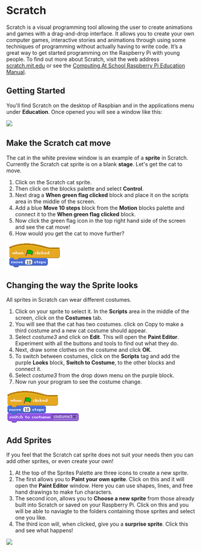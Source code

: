 # Scratch

Scratch is a visual programming tool allowing the user to create animations and games with a drag-and-drop interface. It allows you to create your own computer games, interactive stories and animations through using some techniques of programming without actually having to write code. It’s a great way to get started programming on the Raspberry Pi with young people. To find out more about Scratch, visit the web address [scratch.mit.edu](http://scratch.mit.edu) or see the [Computing At School Raspberry Pi Education Manual](http://pi.cs.man.ac.uk/download/Raspberry_Pi_Education_Manual.pdf).

## Getting Started

You'll find Scratch on the desktop of Raspbian and in the applications menu under **Education**. Once opened you will see a window like this:

![](images/sratch-interface.png)

## Make the Scratch cat move

The cat in the white preview window is an example of a **sprite** in Scratch. Currently the Scratch cat sprite is on a blank **stage**. Let's get the cat to move.

1. Click on the Scratch cat sprite.
2. Then click on the blocks palette and select **Control**.
3. Next drag a **When green flag clicked** block and place it on the scripts area in the middle of the screen.
4. Add a blue **Move 10 steps** block from the **Motion** blocks palette and connect it to the **When green flag clicked** block.
5. Now click the green flag icon in the top right hand side of the screen and see the cat move!
6. How would you get the cat to move further?

![](images/scratch-1.png)

## Changing the way the Sprite looks

All sprites in Scratch can wear different costumes. 

1. Click on your sprite to select it. In the **Scripts** area in the middle of the screen, click on the **Costumes** tab.
2. You will see that the cat has two costumes. click on Copy to make a third costume and a new cat costume should appear.
3. Select *costume3* and click on **Edit**. This will open the **Paint Editor**. Experiment with all the buttons and tools to find out what they do.
4. Next, draw some clothes on the costume and click **OK**. 
5. To switch between costumes, click on the **Scripts** tag and add the purple **Looks** block, **Switch to Costume**, to the other blocks and connect it.
6. Select *costume3* from the drop down menu on the purple block. 
7. Now run your program to see the costume change.

![](images/scratch-2.png)

## Add Sprites
If you feel that the Scratch cat sprite does not suit your needs then you can add other sprites, or even create your own!

1. At the top of the Sprites Palette are three icons to create a new sprite. 
2. The first allows you to **Paint your own sprite**. Click on this and it will open the **Paint Editor** window. Here you can use shapes, lines, and free hand drawings to make fun characters.
3. The second icon, allows you to **Choose a new sprite** from those already built into Scratch or saved on your Raspberry Pi. Click on this and you will be able to naviagte to the folders containing those sprites and select one you like.
4. The third icon will, when clicked, give you a **surprise sprite**. Click this and see what happens!

![](new-sprite.png)
